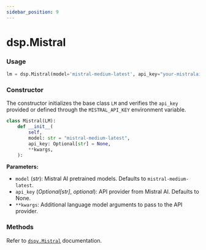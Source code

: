 ```yaml
---
sidebar_position: 9
---
```


# dsp.Mistral

### Usage

```python
lm = dsp.Mistral(model='mistral-medium-latest', api_key="your-mistralai-api-key")
```

### Constructor

The constructor initializes the base class `LM` and verifies the `api_key` provided or defined through the `MISTRAL_API_KEY` environment variable.

```python
class Mistral(LM):
    def __init__(
        self,
        model: str = "mistral-medium-latest",
        api_key: Optional[str] = None,
        **kwargs,
    ):
```

**Parameters:**
- `model` (_str_): Mistral AI pretrained models. Defaults to `mistral-medium-latest`.
- `api_key` (_Optional[str]_, _optional_): API provider from Mistral AI. Defaults to None.
- `**kwargs`: Additional language model arguments to pass to the API provider.

### Methods

Refer to [`dspy.Mistral`](#) documentation.

